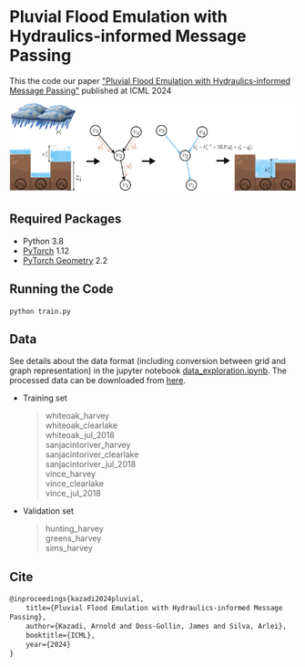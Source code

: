 # Pluvial Flood Emulation with Hydraulics-informed Message Passing  

This the code our paper ["Pluvial Flood Emulation with Hydraulics-informed Message Passing"](https://openreview.net/forum?id=kIHIA6Lr0B&noteId=kIHIA6Lr0B) published at ICML 2024

![Model framework](fig/framework3.png) 



 ## Required Packages
* Python 3.8
* [PyTorch](https://pytorch.org/) 1.12
* [PyTorch Geometry](https://pytorch-geometric.readthedocs.io/) 2.2

## Running the Code 
    python train.py 

## Data 
See details about the data format (including conversion between grid and graph representation) in the jupyter notebook [data_exploration.ipynb](./data_exploration.ipynb). The  processed data can be downloaded from [here](https://zenodo.org/records/12425639). 

- Training set 
    > whiteoak_harvey  
    whiteoak_clearlake  
    whiteoak_jul_2018  
    sanjacintoriver_harvey  
    sanjacintoriver_clearlake  
    sanjacintoriver_jul_2018  
    vince_harvey  
    vince_clearlake  
    vince_jul_2018  

- Validation set 
    > hunting_harvey  
        greens_harvey  
        sims_harvey 


## Cite 
    @inproceedings{kazadi2024pluvial,
        title={Pluvial Flood Emulation with Hydraulics-informed Message Passing},
        author={Kazadi, Arnold and Doss-Gollin, James and Silva, Arlei},
        booktitle={ICML},
        year={2024}
    }

